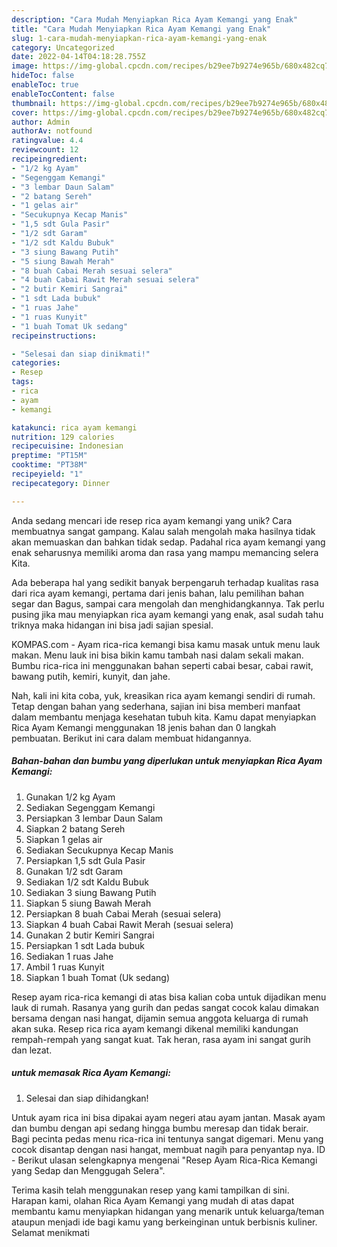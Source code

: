 ```yaml
---
description: "Cara Mudah Menyiapkan Rica Ayam Kemangi yang Enak"
title: "Cara Mudah Menyiapkan Rica Ayam Kemangi yang Enak"
slug: 1-cara-mudah-menyiapkan-rica-ayam-kemangi-yang-enak
category: Uncategorized
date: 2022-04-14T04:18:28.755Z
image: https://img-global.cpcdn.com/recipes/b29ee7b9274e965b/680x482cq70/rica-ayam-kemangi-foto-resep-utama.jpg
hideToc: false
enableToc: true
enableTocContent: false
thumbnail: https://img-global.cpcdn.com/recipes/b29ee7b9274e965b/680x482cq70/rica-ayam-kemangi-foto-resep-utama.jpg
cover: https://img-global.cpcdn.com/recipes/b29ee7b9274e965b/680x482cq70/rica-ayam-kemangi-foto-resep-utama.jpg
author: Admin
authorAv: notfound
ratingvalue: 4.4
reviewcount: 12
recipeingredient:
- "1/2 kg Ayam"
- "Segenggam Kemangi"
- "3 lembar Daun Salam"
- "2 batang Sereh"
- "1 gelas air"
- "Secukupnya Kecap Manis"
- "1,5 sdt Gula Pasir"
- "1/2 sdt Garam"
- "1/2 sdt Kaldu Bubuk"
- "3 siung Bawang Putih"
- "5 siung Bawah Merah"
- "8 buah Cabai Merah sesuai selera"
- "4 buah Cabai Rawit Merah sesuai selera"
- "2 butir Kemiri Sangrai"
- "1 sdt Lada bubuk"
- "1 ruas Jahe"
- "1 ruas Kunyit"
- "1 buah Tomat Uk sedang"
recipeinstructions:

- "Selesai dan siap dinikmati!"
categories:
- Resep
tags:
- rica
- ayam
- kemangi

katakunci: rica ayam kemangi 
nutrition: 129 calories
recipecuisine: Indonesian
preptime: "PT15M"
cooktime: "PT38M"
recipeyield: "1"
recipecategory: Dinner

---
```





Anda sedang mencari ide resep rica ayam kemangi yang unik? Cara membuatnya sangat gampang. Kalau salah mengolah maka hasilnya tidak akan memuaskan dan bahkan tidak sedap. Padahal rica ayam kemangi yang enak seharusnya memiliki aroma dan rasa yang mampu memancing selera Kita.





Ada beberapa hal yang sedikit banyak berpengaruh terhadap kualitas rasa dari rica ayam kemangi, pertama dari jenis bahan, lalu pemilihan bahan segar dan Bagus, sampai cara mengolah dan menghidangkannya. Tak perlu pusing jika mau menyiapkan rica ayam kemangi yang enak,      asal sudah tahu triknya maka hidangan ini bisa jadi sajian spesial.














KOMPAS.com - Ayam rica-rica kemangi bisa kamu masak untuk menu lauk makan. Menu lauk ini bisa bikin kamu tambah nasi dalam sekali makan. Bumbu rica-rica ini menggunakan bahan seperti cabai besar, cabai rawit, bawang putih, kemiri, kunyit, dan jahe.






Nah, kali ini kita coba, yuk, kreasikan rica ayam kemangi sendiri di rumah. Tetap dengan bahan yang sederhana, sajian ini bisa memberi manfaat dalam membantu menjaga kesehatan tubuh kita. Kamu dapat menyiapkan Rica Ayam Kemangi menggunakan 18 jenis bahan dan 0 langkah pembuatan. Berikut ini cara dalam membuat hidangannya.

<!--inarticleads1-->

##### Bahan-bahan dan bumbu yang diperlukan untuk menyiapkan Rica Ayam Kemangi:

1. Gunakan 1/2 kg Ayam
1. Sediakan Segenggam Kemangi
1. Persiapkan 3 lembar Daun Salam
1. Siapkan 2 batang Sereh
1. Siapkan 1 gelas air
1. Sediakan Secukupnya Kecap Manis
1. Persiapkan 1,5 sdt Gula Pasir
1. Gunakan 1/2 sdt Garam
1. Sediakan 1/2 sdt Kaldu Bubuk
1. Sediakan 3 siung Bawang Putih
1. Siapkan 5 siung Bawah Merah
1. Persiapkan 8 buah Cabai Merah (sesuai selera)
1. Siapkan 4 buah Cabai Rawit Merah (sesuai selera)
1. Gunakan 2 butir Kemiri Sangrai
1. Persiapkan 1 sdt Lada bubuk
1. Sediakan 1 ruas Jahe
1. Ambil 1 ruas Kunyit
1. Siapkan 1 buah Tomat (Uk sedang)


Resep ayam rica-rica kemangi di atas bisa kalian coba untuk dijadikan menu lauk di rumah. Rasanya yang gurih dan pedas sangat cocok kalau dimakan bersama dengan nasi hangat, dijamin semua anggota keluarga di rumah akan suka. Resep rica rica ayam kemangi dikenal memiliki kandungan rempah-rempah yang sangat kuat. Tak heran, rasa ayam ini sangat gurih dan lezat. 

<!--inarticleads2-->

#####  untuk memasak Rica Ayam Kemangi:


1. Selesai dan siap dihidangkan!

Untuk ayam rica ini bisa dipakai ayam negeri atau ayam jantan. Masak ayam dan bumbu dengan api sedang hingga bumbu meresap dan tidak berair. Bagi pecinta pedas menu rica-rica ini tentunya sangat digemari. Menu yang cocok disantap dengan nasi hangat, membuat nagih para penyantap nya. ID - Berikut ulasan selengkapnya mengenai &#34;Resep Ayam Rica-Rica Kemangi yang Sedap dan Menggugah Selera&#34;. 

Terima kasih telah menggunakan resep yang kami tampilkan di sini. Harapan kami, olahan Rica Ayam Kemangi yang mudah di atas dapat membantu kamu menyiapkan hidangan yang menarik untuk keluarga/teman ataupun menjadi ide bagi kamu yang berkeinginan untuk berbisnis kuliner. Selamat menikmati
